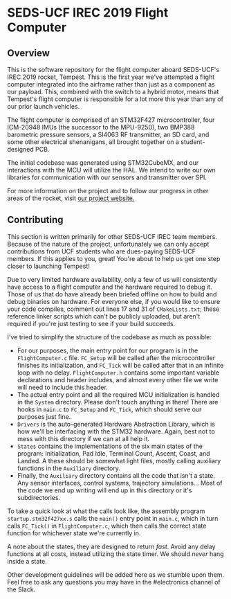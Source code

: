 # SEDS-UCF IREC 2019 Flight Computer

## Overview
This is the software repository for the flight computer aboard SEDS-UCF's IREC 2019 rocket, Tempest. This is the first year we've attempted a flight computer integrated into the airframe rather than just as a component as our payload. This, combined with the switch to a hybrid motor, means that Tempest's flight computer is responsible for a lot more this year than any of our prior launch vehicles.

The flight computer is comprised of an STM32F427 microcontroller, four ICM-20948 IMUs (the successor to the MPU-9250), two BMP388 barometric pressure sensors, a SI4063 RF transmitter, an SD card, and some other electrical shenanigans, all brought together on a student-designed PCB.

The initial codebase was generated using STM32CubeMX, and our interactions with the MCU will utilize the HAL. We intend to write our own libraries for communication with our sensors and transmitter over SPI.

For more information on the project and to follow our progress in other areas of the rocket, visit [our project website.](irec19.sedsucf.org)

## Contributing
This section is written primarily for other SEDS-UCF IREC team members. Because of the nature of the project, unfortunately we can only accept contributions from UCF students who are dues-paying SEDS-UCF members. If this applies to you, great! You're about to help us get one step closer to launching Tempest!

Due to very limited hardware availability, only a few of us will consistently have access to a flight computer and the hardware required to debug it. Those of us that do have already been briefed offline on how to build and debug binaries on hardware. For everyone else, if you would like to ensure your code compiles, comment out lines 17 and 31 of `CMakeLists.txt`; these reference linker scripts which can't be publicly uploaded, but aren't required if you're just testing to see if your build succeeds.

I've tried to simplify the structure of the codebase as much as possible:
- For our purposes, the main entry point for our program is in the `FlightComputer.c` file. `FC_Setup` will be called after the microcontroller finishes its initialization, and `FC_Tick` will be called after that in an infinite loop with no delay. `FlightComputer.h` contains some important variable declarations and header includes, and almost every other file we write will need to include this header.
- The actual entry point and all the required MCU initialization is handled in the `System` directory. Please don't touch anything in there! There are hooks in `main.c` to `FC_Setup` and `FC_Tick`, which should serve our purposes just fine.
- `Drivers` is the auto-generated Hardware Abstraction Library, which is how we'll be interfacing with the STM32 hardware. Again, best not to mess with this directory if we can at all help it.
- `States` contains the implementations of the six main states of the program: Initialization, Pad Idle, Terminal Count, Ascent, Coast, and Landed. A these should be somewhat light files, mostly calling auxiliary functions in the `Auxiliary` directory.
- Finally, the `Auxiliary` directory contains all the code that isn't a state. Any sensor interfaces, control systems, trajectory simulations... Most of the code we end up writing will end up in this directory or it's subdirectories.

To take a quick look at what the calls look like, the assembly program `startup.stm32f427xx.s` calls the `main()` entry point in `main.c`, which in turn calls `FC_Tick()` in `FlightComputer.c`, which then calls the correct state function for whichever state we're currently in.

A note about the states, they are designed to return _fast_. Avoid any delay functions at all costs, instead utilizing the state timer. We should _never_ hang inside a state.

Other development guidelines will be added here as we stumble upon them. Feel free to ask any questions you may have in the #electronics channel of the Slack.
